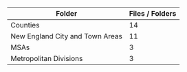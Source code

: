 | Folder                          |   Files / Folders |
|---------------------------------|-------------------|
| Counties                        |                14 |
| New England City and Town Areas |                11 |
| MSAs                            |                 3 |
| Metropolitan Divisions          |                 3 |